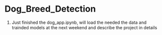 # Dog_Breed_Detection

1. Just finished the dog_app.ipynb, will load the needed the data and trainded models at the next weekend and describe the project in details
